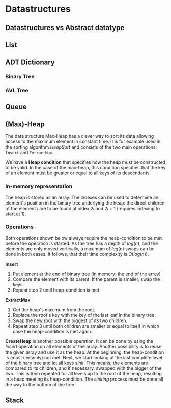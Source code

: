 # Datastructures

## Datastructures vs Abstract datatype

## List

## ADT Dictionary

### Binary Tree

### AVL Tree

## Queue

## (Max)-Heap

The data structure Max-Heap has a clever way to sort its data allowing access to the maximum element in constant time. 
It is for example used in the sorting algorithm _HeapSort_ and consists of the two main operations: `Insert` and 
`ExtractMax`.

We have a **Heap condition** that specifies how the heap must be constructed to be valid. In the case of the max-heap, 
this condition specifies that the key of an element must be greater or equal to all keys of its descendants.

### In-memory representation

The heap is stored as an array. The indexes can be used to determine an element's position in the binary tree underlying
the heap: the direct children of the element $i$ are to be found at index $2i$ and $2i + 1$ (requires indexing to start
at $1$).

### Operations

Both operations shown below always require the heap-condition to be met before the operation is started. As the tree has 
a depth of $log(n)$, and the elements are only moved vertically, a maximum of $log(n)$ swaps can be done in both cases. 
It follows, that their time complexity is $O(log(n))$.

**Insert**

1. Put element at the end of binary tree (in memory: the end of the array)
2. Compare the element with its parent. If the parent is smaller, swap the keys. 
3. Repeat step 2 until heap-condition is met. 

**ExtractMax**

1. Get the heap's maximum from the root. 
2. Replace the root's key with the key of the last leaf in the binary tree. 
3. Swap the new root with the biggest of its two children. 
4. Repeat step 3 until both children are smaller or equal to itself in which case the heap-condition is met again.

**CreateHeap** is another possible operation. It can be done by using the _Insert_ operation on all elements of the 
array. Another possibility is to reuse the given array and use it as the heap. At the beginning, the heap-condition is
(most certainly) not met. Next, we start looking at the last complete level of the binary tree and let all keys _sink_.
This means, the elements are compared to its children, and if necessary, swapped with the bigger of the two. This is 
then repeated for all levels up to the root of the heap, resulting in a heap meeting its heap-condition. The _sinking_
process must be done all the way to the bottom of the tree. 

## Stack